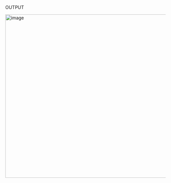 OUTPUT

<img width="514" alt="image" src="https://github.com/user-attachments/assets/4eff406d-a011-4f0e-b268-1c6d522f181d">
